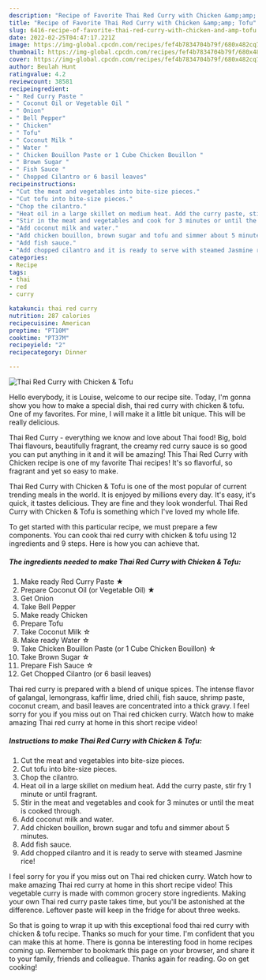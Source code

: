 ```yaml
---
description: "Recipe of Favorite Thai Red Curry with Chicken &amp;amp; Tofu"
title: "Recipe of Favorite Thai Red Curry with Chicken &amp;amp; Tofu"
slug: 6416-recipe-of-favorite-thai-red-curry-with-chicken-and-amp-tofu
date: 2022-02-25T04:47:17.221Z
image: https://img-global.cpcdn.com/recipes/fef4b7834704b79f/680x482cq70/thai-red-curry-with-chicken-tofu-recipe-main-photo.jpg
thumbnail: https://img-global.cpcdn.com/recipes/fef4b7834704b79f/680x482cq70/thai-red-curry-with-chicken-tofu-recipe-main-photo.jpg
cover: https://img-global.cpcdn.com/recipes/fef4b7834704b79f/680x482cq70/thai-red-curry-with-chicken-tofu-recipe-main-photo.jpg
author: Beulah Hunt
ratingvalue: 4.2
reviewcount: 38581
recipeingredient:
- " Red Curry Paste "
- " Coconut Oil or Vegetable Oil "
- " Onion"
- " Bell Pepper"
- " Chicken"
- " Tofu"
- " Coconut Milk "
- " Water "
- " Chicken Bouillon Paste or 1 Cube Chicken Bouillon "
- " Brown Sugar "
- " Fish Sauce "
- " Chopped Cilantro or 6 basil leaves"
recipeinstructions:
- "Cut the meat and vegetables into bite-size pieces."
- "Cut tofu into bite-size pieces."
- "Chop the cilantro."
- "Heat oil in a large skillet on medium heat. Add the curry paste, stir fry 1 minute or until fragrant."
- "Stir in the meat and vegetables and cook for 3 minutes or until the meat is cooked through."
- "Add coconut milk and water."
- "Add chicken bouillon, brown sugar and tofu and simmer about 5 minutes."
- "Add fish sauce."
- "Add chopped cilantro and it is ready to serve with steamed Jasmine rice!"
categories:
- Recipe
tags:
- thai
- red
- curry

katakunci: thai red curry 
nutrition: 287 calories
recipecuisine: American
preptime: "PT10M"
cooktime: "PT37M"
recipeyield: "2"
recipecategory: Dinner

---
```



![Thai Red Curry with Chicken &amp; Tofu](https://img-global.cpcdn.com/recipes/fef4b7834704b79f/680x482cq70/thai-red-curry-with-chicken-tofu-recipe-main-photo.jpg)

Hello everybody, it is Louise, welcome to our recipe site. Today, I'm gonna show you how to make a special dish, thai red curry with chicken &amp; tofu. One of my favorites. For mine, I will make it a little bit unique. This will be really delicious.

Thai Red Curry - everything we know and love about Thai food! Big, bold Thai flavours, beautifully fragrant, the creamy red curry sauce is so good you can put anything in it and it will be amazing! This Thai Red Curry with Chicken recipe is one of my favorite Thai recipes! It&#39;s so flavorful, so fragrant and yet so easy to make.

Thai Red Curry with Chicken &amp; Tofu is one of the most popular of current trending meals in the world. It is enjoyed by millions every day. It's easy, it's quick, it tastes delicious. They are fine and they look wonderful. Thai Red Curry with Chicken &amp; Tofu is something which I've loved my whole life.


To get started with this particular recipe, we must prepare a few components. You can cook thai red curry with chicken &amp; tofu using 12 ingredients and 9 steps. Here is how you can achieve that.

<!--inarticleads1-->

##### The ingredients needed to make Thai Red Curry with Chicken &amp; Tofu:

1. Make ready  Red Curry Paste ★
1. Prepare  Coconut Oil (or Vegetable Oil) ★
1. Get  Onion
1. Take  Bell Pepper
1. Make ready  Chicken
1. Prepare  Tofu
1. Take  Coconut Milk ☆
1. Make ready  Water ☆
1. Take  Chicken Bouillon Paste (or 1 Cube Chicken Bouillon) ☆
1. Take  Brown Sugar ☆
1. Prepare  Fish Sauce ☆
1. Get  Chopped Cilantro (or 6 basil leaves)


Thai red curry is prepared with a blend of unique spices. The intense flavor of galangal, lemongrass, kaffir lime, dried chili, fish sauce, shrimp paste, coconut cream, and basil leaves are concentrated into a thick gravy. I feel sorry for you if you miss out on Thai red chicken curry. Watch how to make amazing Thai red curry at home in this short recipe video! 

<!--inarticleads2-->

##### Instructions to make Thai Red Curry with Chicken &amp; Tofu:

1. Cut the meat and vegetables into bite-size pieces.
1. Cut tofu into bite-size pieces.
1. Chop the cilantro.
1. Heat oil in a large skillet on medium heat. Add the curry paste, stir fry 1 minute or until fragrant.
1. Stir in the meat and vegetables and cook for 3 minutes or until the meat is cooked through.
1. Add coconut milk and water.
1. Add chicken bouillon, brown sugar and tofu and simmer about 5 minutes.
1. Add fish sauce.
1. Add chopped cilantro and it is ready to serve with steamed Jasmine rice!


I feel sorry for you if you miss out on Thai red chicken curry. Watch how to make amazing Thai red curry at home in this short recipe video! This vegetable curry is made with common grocery store ingredients. Making your own Thai red curry paste takes time, but you&#39;ll be astonished at the difference. Leftover paste will keep in the fridge for about three weeks. 

So that is going to wrap it up with this exceptional food thai red curry with chicken &amp; tofu recipe. Thanks so much for your time. I'm confident that you can make this at home. There is gonna be interesting food in home recipes coming up. Remember to bookmark this page on your browser, and share it to your family, friends and colleague. Thanks again for reading. Go on get cooking!
